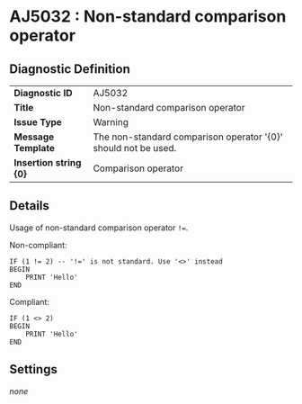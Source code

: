 # AJ5032 : Non-standard comparison operator

## Diagnostic Definition

<table>
  <tr>
    <td class="header"><b>Diagnostic ID</b></td>
    <td>AJ5032</td>
  </tr>
  <tr>
    <td class="header"><b>Title</b></td>
    <td>Non-standard comparison operator</td>
  </tr>
  <tr>
    <td class="header"><b>Issue Type</b></td>
    <td>Warning</td>
  </tr>
  <tr>
    <td class="header"><b>Message Template</b></td>
    <td>The non-standard comparison operator '{0}' should not be used.</td>
  </tr>
    <tr>
    <td class="header"><b>Insertion string {0}</b></td>
    <td>Comparison operator</td>
  </tr>

</table>

## Details

Usage of non-standard comparison operator `!=`.

Non-compliant:

```tsql
IF (1 != 2) -- '!=' is not standard. Use '<>' instead
BEGIN
    PRINT 'Hello'
END
```

Compliant:

```tsql
IF (1 <> 2)
BEGIN
    PRINT 'Hello'
END
```


## Settings

*none*

